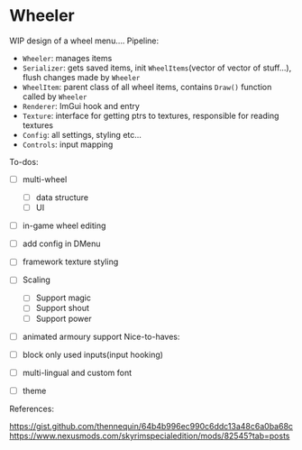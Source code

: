 # Wheeler
WIP design of a wheel menu....
Pipeline:

- `Wheeler`: manages items
- `Serializer`: gets saved items, init `WheelItems`(vector of vector of stuff...), flush changes made by `Wheeler`
- `WheelItem`: parent class of all wheel items, contains `Draw()` function called by `Wheeler`
- `Renderer`: ImGui hook and entry
- `Texture`: interface for getting ptrs to textures, responsible for reading textures
- `Config`: all settings, styling etc...
- `Controls`: input mapping

To-dos:
- [ ] multi-wheel
	- [ ] data structure
	- [ ] UI
- [ ] in-game wheel editing
- [ ] add config in DMenu
- [ ] framework texture styling
- [ ] Scaling
	- [ ] Support magic
	- [ ] Support shout
	- [ ] Support power
- [ ] animated armoury support
Nice-to-haves:
- [ ] block only used inputs(input hooking)
- [ ] multi-lingual and custom font
- [ ] theme


References:

https://gist.github.com/thennequin/64b4b996ec990c6ddc13a48c6a0ba68c
https://www.nexusmods.com/skyrimspecialedition/mods/82545?tab=posts